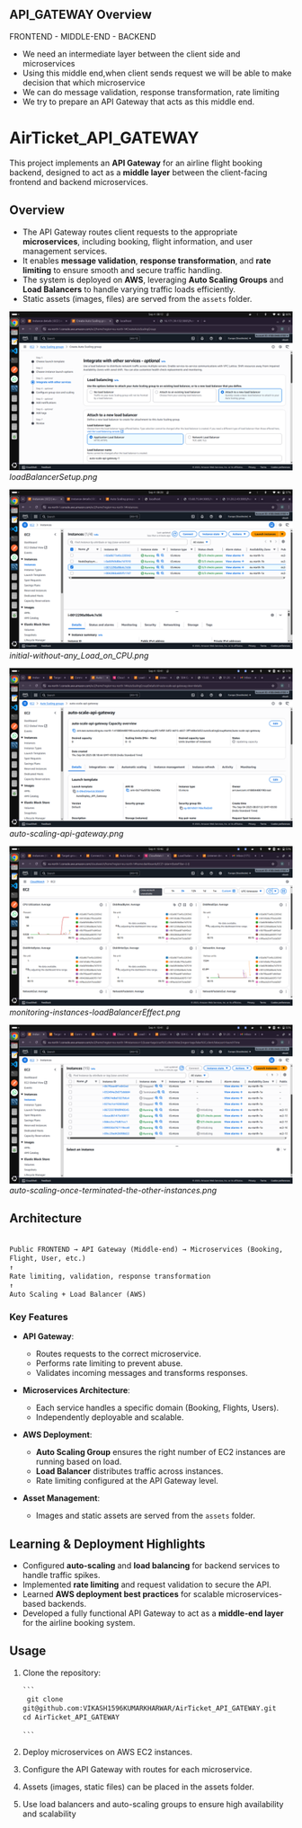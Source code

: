 ## API_GATEWAY Overview

FRONTEND - MIDDLE-END - BACKEND

- We need an intermediate layer between the client side and microservices
- Using this middle end,when client sends request we will be able to make decision that which microservice
- We can do message validation, response transformation, rate limiting
- We try to prepare an API Gateway that acts as this middle end.

# AirTicket_API_GATEWAY

This project implements an **API Gateway** for an airline flight booking backend, designed to act as a **middle layer** between the client-facing frontend and backend microservices.

## Overview

- The API Gateway routes client requests to the appropriate **microservices**, including booking, flight information, and user management services.
- It enables **message validation**, **response transformation**, and **rate limiting** to ensure smooth and secure traffic handling.
- The system is deployed on **AWS**, leveraging **Auto Scaling Groups** and **Load Balancers** to handle varying traffic loads efficiently.
- Static assets (images, files) are served from the `assets` folder.

![Load Balancer Setup](assets/loadBalancerSetup.png)  
_loadBalancerSetup.png_

![Initial State without CPU Load](assets/initial-withot-any_Load_on_CPU.png)  
_initial-without-any_Load_on_CPU.png_

![Auto Scaling API Gateway](assets/auto-scaling-api-gateway.png)  
_auto-scaling-api-gateway.png_

![Monitoring Instances with Load Balancer](assets/monitoring-instances-loadBalancerEffect.png)  
_monitoring-instances-loadBalancerEffect.png_

![Auto Scaling after Termination](assets/auto-scaling-once-terminated-the%20other-instances.png)  
_auto-scaling-once-terminated-the-other-instances.png_

## Architecture

```

Public FRONTEND → API Gateway (Middle-end) → Microservices (Booking, Flight, User, etc.)
↑
Rate limiting, validation, response transformation
↑
Auto Scaling + Load Balancer (AWS)

```

### Key Features

- **API Gateway**:

  - Routes requests to the correct microservice.
  - Performs rate limiting to prevent abuse.
  - Validates incoming messages and transforms responses.

- **Microservices Architecture**:

  - Each service handles a specific domain (Booking, Flights, Users).
  - Independently deployable and scalable.

- **AWS Deployment**:

  - **Auto Scaling Group** ensures the right number of EC2 instances are running based on load.
  - **Load Balancer** distributes traffic across instances.
  - Rate limiting configured at the API Gateway level.

- **Asset Management**:
  - Images and static assets are served from the `assets` folder.

## Learning & Deployment Highlights

- Configured **auto-scaling** and **load balancing** for backend services to handle traffic spikes.
- Implemented **rate limiting** and request validation to secure the API.
- Learned **AWS deployment best practices** for scalable microservices-based backends.
- Developed a fully functional API Gateway to act as a **middle-end layer** for the airline booking system.

## Usage

1.  Clone the repository:

        ```
         git clone git@github.com:VIKASH1596KUMARKHARWAR/AirTicket_API_GATEWAY.git
        cd AirTicket_API_GATEWAY

        ```

2.  Deploy microservices on AWS EC2 instances.
3.  Configure the API Gateway with routes for each microservice.
4.  Assets (images, static files) can be placed in the assets folder.
5.  Use load balancers and auto-scaling groups to ensure high availability and scalability
